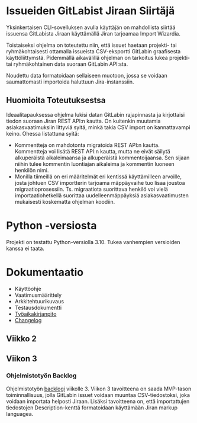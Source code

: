 # Issueiden GitLabist Jiraan Siirtäjä #
Yksinkertaisen CLI-sovelluksen avulla käyttäjän on mahdollista siirtää issuensa GitLabista Jiraan käyttämällä Jiran tarjoamaa Import Wizardia.

Toistaiseksi ohjelma on toteutettu niin, että issuet haetaan projekti- tai ryhmäkohtaisesti ottamalla issueista CSV-eksportti GitLabin graafisesta käyttöliittymstä. Pidemmällä aikavälillä ohjelman on tarkoitus lukea projekti- tai ryhmäkohtainen data suoraan GitLabin API:sta.

Noudettu data formatoidaan sellaiseen muotoon, jossa se voidaan saumattomasti importoida haluttuun Jira-instanssiin.

## Huomioita Toteutuksestsa ##

Ideaalitapauksessa ohjelma lukisi datan GitLabin rajapinnasta ja kirjottaisi tiedon suoraan Jiran REST API:n kautta. On kuitenkin muutamia asiakasvaatimuksiin littyviä syitä, minkä takia CSV import on kannattavampi keino. Ohessa listattuna syitä:
- Kommentteja on mahdotonta migratoida REST API:n kautta. Kommentteja voi lisätä REST API:n kautta, mutta ne eivät säilytä alkuperäistä aikaleimaansa ja alkuperäistä kommentoijaansa. Sen sijaan niihin tulee kommentin luontiajan aikaleima ja kommentin luoneen henkilön nimi.
- Monilla tiimeillä on eri määritelmät eri kentissä käyttämilleen arvoille, josta johtuen CSV importterin tarjoama mäppäyvaihe tuo lisaa joustoa migraatioprosessiin. Ts. migraatiota suorittava henkilö voi vielä importaatiohetkellä suorittaa uudelleenmäppäyksiä asiakasvaatimusten mukaisesti koskematta ohjelman koodiin.

# Python -versiosta #

Projekti on testattu Python-versiolla 3.10. Tukea vanhempien versioiden kanssa ei taata.

# Dokumentaatio #

- Käyttöohje
- Vaatimusmäärittely
- Arkkitehtuurikuvaus
- Testausdokumentti
- [Työaikakirjanpito](dokumentaatio/tuntikirjanpito.md)
- [Changelog](dokumentaatio/changelog.md)

## Viikko 2 ##


## Viikon 3 ##

### Ohjelmistotyön Backlog ###
Ohjelmistotyön [backlogi](https://github.com/EficodeRjpalt/ot-harjoitustyo/milestone/1) viikolle 3. Viikon 3 tavoitteena on saada MVP-tason toiminnallisuus, jolla GitLabin issuet voidaan muuntaa CSV-tiedostoksi, joka voidaan importata helposti Jiraan. Lisäksi tavoitteena on, että importattujen tiedostojen Description-kenttä formatoidaan käyttämään Jiran markup languagea.
